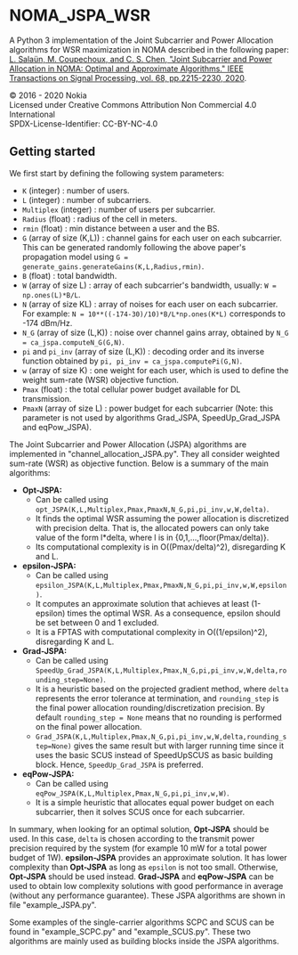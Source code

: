 # NOMA_JSPA_WSR

A Python 3 implementation of the Joint Subcarrier and Power Allocation algorithms for WSR maximization in NOMA described in the following paper: [L. Salaün, M. Coupechoux, and C. S. Chen, "Joint Subcarrier and Power Allocation in NOMA: Optimal and Approximate Algorithms." IEEE Transactions on Signal Processing, vol. 68, pp.2215-2230, 2020](https://doi.org/10.1109/TSP.2020.2982786).

© 2016 - 2020 Nokia<br/>
Licensed under Creative Commons Attribution Non Commercial 4.0 International<br/>
SPDX-License-Identifier: CC-BY-NC-4.0

## Getting started

We first start by defining the following system parameters:
- `K` (integer) : number of users.
- `L` (integer) : number of subcarriers.
- `Multiplex` (integer) : number of users per subcarrier.
- `Radius` (float) : radius of the cell in meters.
- `rmin` (float) : min distance between a user and the BS.
- `G` (array of size (K,L)) : channel gains for each user on each subcarrier. This can be generated randomly following the above paper's propagation model using `G = generate_gains.generateGains(K,L,Radius,rmin)`.
- `B` (float) : total bandwidth.
- `W` (array of size L) : array of each subcarrier's bandwidth, usually: `W = np.ones(L)*B/L`.
- `N` (array of size KL) : array of noises for each user on each subcarrier. For example: `N = 10**((-174-30)/10)*B/L*np.ones(K*L)` corresponds to -174 dBm/Hz.
- `N_G` (array of size (L,K)) : noise over channel gains array, obtained by `N_G = ca_jspa.computeN_G(G,N)`.
- `pi` and `pi_inv` (array of size (L,K)) : decoding order and its inverse function obtained by `pi, pi_inv = ca_jspa.computePi(G,N)`.
- `w` (array of size K) : one weight for each user, which is used to define the weight sum-rate (WSR) objective function.
- `Pmax` (float) : the total cellular power budget available for DL transmission.
- `PmaxN` (array of size L) : power budget for each subcarrier (Note: this parameter is not used by algorithms Grad_JSPA, SpeedUp_Grad_JSPA and eqPow_JSPA).

The Joint Subcarrier and Power Allocation (JSPA) algorithms are implemented in "channel_allocation_JSPA.py". They all consider weighted sum-rate (WSR) as objective function. Below is a summary of the main algorithms:
- **Opt-JSPA:** 
  - Can be called using `opt_JSPA(K,L,Multiplex,Pmax,PmaxN,N_G,pi,pi_inv,w,W,delta)`.
  - It finds the optimal WSR assuming the power allocation is discretized with precision delta. That is, the allocated powers can only take value of the form l\*delta, where l is in {0,1,...,floor(Pmax/delta)}.
  - Its computational complexity is in O((Pmax/delta)^2), disregarding K and L. 
- **epsilon-JSPA:** 
  - Can be called using `epsilon_JSPA(K,L,Multiplex,Pmax,PmaxN,N_G,pi,pi_inv,w,W,epsilon)`.
  - It computes an approximate solution that achieves at least (1-epsilon) times the optimal WSR. As a consequence, epsilon should be set between 0 and 1 excluded.
  - It is a FPTAS with computational complexity in O((1/epsilon)^2), disregarding K and L. 
- **Grad-JSPA:** 
  - Can be called using `SpeedUp_Grad_JSPA(K,L,Multiplex,Pmax,N_G,pi,pi_inv,w,W,delta,rounding_step=None)`.
  - It is a heuristic based on the projected gradient method, where `delta` represents the error tolerance at termination, and `rounding_step` is the final power allocation rounding/discretization precision. By default `rounding_step = None` means that no rounding is performed on the final power allocation.
  - `Grad_JSPA(K,L,Multiplex,Pmax,N_G,pi,pi_inv,w,W,delta,rounding_step=None)` gives the same result but with larger running time since it uses the basic SCUS instead of SpeedUpSCUS as basic building block. Hence, `SpeedUp_Grad_JSPA` is preferred.
- **eqPow-JSPA:** 
  - Can be called using `eqPow_JSPA(K,L,Multiplex,Pmax,N_G,pi,pi_inv,w,W)`.
  - It is a simple heuristic that allocates equal power budget on each subcarrier, then it solves SCUS once for each subcarrier.

In summary, when looking for an optimal solution, **Opt-JSPA** should be used. In this case, `delta` is chosen according to the transmit power precision required by the system (for example 10 mW for a total power budget of 1W). **epsilon-JSPA** provides an approximate solution. It has lower complexity than **Opt-JSPA** as long as `epsilon` is not too small. Otherwise, **Opt-JSPA** should be used instead. **Grad-JSPA** and **eqPow-JSPA** can be used to obtain low complexity solutions with good performance in average (without any performance guarantee). These JSPA algorithms are shown in file "example_JSPA.py".

Some examples of the single-carrier algorithms SCPC and SCUS can be found in "example_SCPC.py" and "example_SCUS.py". These two algorithms are mainly used as building blocks inside the JSPA algorithms.
